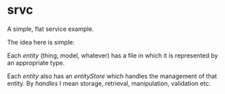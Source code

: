 # srvc

A simple, flat service example.

The idea here is simple:

Each _entity_ (thing, model, whatever) has a file
in which it is represented by an appropriate type.

Each _entity_ also has an _entityStore_ which handles the management 
of that entity. By _handles_ I mean storage, retrieval, manipulation,
validation etc.


